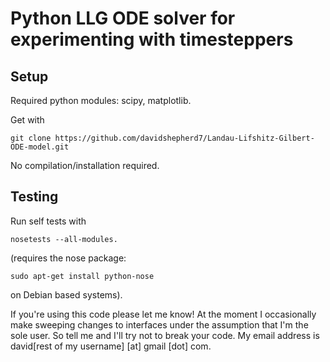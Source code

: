 Python LLG ODE solver for experimenting with timesteppers
========================================================

Setup
--------

Required python modules: scipy, matplotlib.

Get with

    git clone https://github.com/davidshepherd7/Landau-Lifshitz-Gilbert-ODE-model.git

No compilation/installation required.

Testing
---------

Run self tests with

    nosetests --all-modules.

(requires the nose package:

    sudo apt-get install python-nose

on Debian based systems).


If you're using this code please let me know! At the moment I occasionally make sweeping changes to interfaces under the assumption that I'm the sole user. So tell me and I'll try not to break your code. My email address is david[rest of my username] [at] gmail [dot] com.
